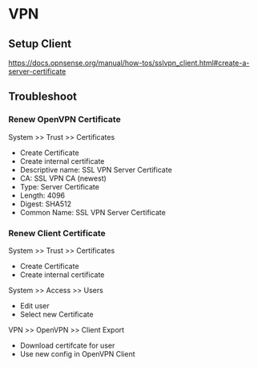 # VPN

## Setup Client

https://docs.opnsense.org/manual/how-tos/sslvpn_client.html#create-a-server-certificate



## Troubleshoot

### Renew OpenVPN Certificate

System >> Trust >> Certificates

* Create Certificate
* Create internal certificate
* Descriptive name: SSL VPN Server Certificate <year>
* CA: SSL VPN CA (newest)
* Type: Server Certificate
* Length: 4096
* Digest: SHA512
* Common Name: SSL VPN Server Certificate <year>


### Renew Client Certificate

System >> Trust >> Certificates

* Create Certificate
* Create internal certificate

System >> Access >> Users

* Edit user
* Select new Certificate

VPN >> OpenVPN >> Client Export

* Download certifcate for user
* Use new config in OpenVPN Client

